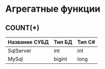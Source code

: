 ﻿# Агрегатные функции

## COUNT(*)

Название СУБД | Тип БД  | Тип C#
--------------|---------|--------
SqlServer     | int     | int
MySql         | bigint  | long
